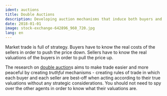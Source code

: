 ```yaml
---
ident: auctions
title: Double Auctions
description: Developing auction mechanisms that induce both buyers and sellers to behave truthfully.
date: 2018-01-01
image: stock-exchange-642896_960_720.jpg
lang: en
---
```

Market trade is full of strategy. 
Buyers have to know the real costs of the sellers in order to push the price down. 
Sellers have to know the real valuations of the buyers in order to pull the price up.

The research on [double auction](https://en.wikipedia.org/wiki/Double_auction)s aims 
to make trade easier and more peaceful by creating *truthful* mechanisms -
creating rules of trade in which  each buyer and each seller
are best-off when acting according to their true valuations without any strategic
considerations. You should not need to spy over the other agents in order to know what their valuations are.
